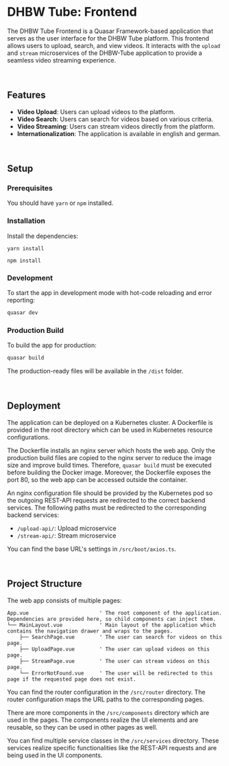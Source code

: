 # DHBW Tube: Frontend
The DHBW Tube Frontend is a Quasar Framework-based application that serves as the user interface for the DHBW Tube platform.
This frontend allows users to upload, search, and view videos.
It interacts with the `upload` and `stream` microservices of the DHBW-Tube application to provide a seamless video streaming experience.

<br>

## Features
- **Video Upload**: Users can upload videos to the platform.
- **Video Search**: Users can search for videos based on various criteria.
- **Video Streaming**: Users can stream videos directly from the platform.
- **Internationalization**: The application is available in english and german.

<br>

## Setup
### Prerequisites
You should have `yarn` or `npm` installed.

### Installation
Install the dependencies:
```
yarn install
```
```
npm install
```

### Development
To start the app in development mode with hot-code reloading and error reporting:
```bash
quasar dev
```

### Production Build
To build the app for production:
```bash
quasar build
```
The production-ready files will be available in the `/dist` folder.

<br>

## Deployment
The application can be deployed on a Kubernetes cluster. A Dockerfile is provided in the root directory which can be used in Kubernetes resource configurations.

The Dockerfile installs an nginx server which hosts the web app. Only the production build files are copied to the nginx server to reduce the image size and improve build times.
Therefore, `quasar build` must be executed before building the Docker image.
Moreover, the Dockerfile exposes the port 80, so the web app can be accessed outside the container.

An nginx configuration file should be provided by the Kubernetes pod so the outgoing REST-API requests are redirected to the correct backend services.
The following paths must be redirected to the corresponding backend services:
- `/upload-api/`: Upload microservice
- `/stream-api/`: Stream microservice

You can find the base URL's settings in `/src/boot/axios.ts`.

<br>

## Project Structure
The web app consists of multiple pages:
```
App.vue                       ' The root component of the application. Dependencies are provided here, so child components can inject them.
└── MainLayout.vue            ' Main layout of the application which contains the navigation drawer and wraps to the pages.
    ├── SearchPage.vue        ' The user can search for videos on this page.
    ├── UploadPage.vue        ' The user can upload videos on this page.
    ├── StreamPage.vue        ' The user can stream videos on this page.
    └── ErrorNotFound.vue     ' The user will be redirected to this page if the requested page does not exist.
```

You can find the router configuration in the `/src/router` directory.
The router configuration maps the URL paths to the corresponding pages.

There are more components in the `/src/components` directory which are used in the pages.
The components realize the UI elements and are reusable, so they can be used in other pages as well.

You can find multiple service classes in the `/src/services` directory.
These services realize specific functionalities like the REST-API requests and are being used in the UI components.

